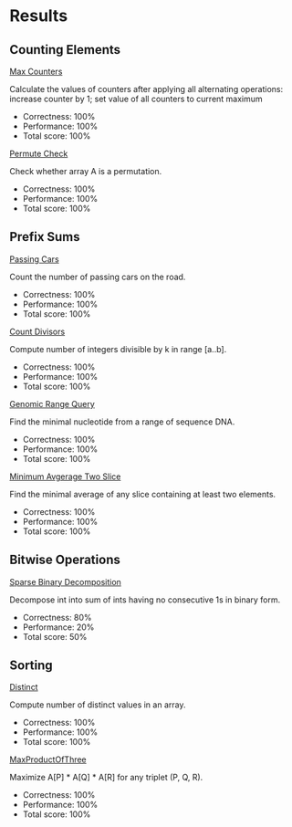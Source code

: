 # Results

## Counting Elements

[Max Counters](https://github.com/SebastianArriagada/python-work/blob/main/codility/MaxCounters.py)

Calculate the values of counters after applying all alternating operations: increase counter by 1; set value of all counters to current maximum

 - Correctness: 100%
 - Performance: 100%
 - Total score: 100%

[Permute Check](https://github.com/SebastianArriagada/python-work/blob/main/codility/MaxCounters.py)

Check whether array A is a permutation.
 - Correctness: 100%
 - Performance: 100%
 - Total score: 100%

 ## Prefix Sums

[Passing Cars](https://github.com/SebastianArriagada/python-work/blob/main/codility/PassingCars.py)

Count the number of passing cars on the road.
 - Correctness: 100%
 - Performance: 100%
 - Total score: 100%

[Count Divisors](https://github.com/SebastianArriagada/python-work/blob/main/codility/CountDiv.py)

Compute number of integers divisible by k in range [a..b].
 - Correctness: 100%
 - Performance: 100%
 - Total score: 100%

[Genomic Range Query](https://github.com/SebastianArriagada/python-work/blob/main/codility/GenomicRangeQuery.py)

Find the minimal nucleotide from a range of sequence DNA.
 - Correctness: 100%
 - Performance: 100%
 - Total score: 100%

[Minimum Avgerage Two Slice](https://github.com/SebastianArriagada/python-work/blob/main/codility/MinAvgTwoSlice.py)

Find the minimal average of any slice containing at least two elements.
 - Correctness: 100%
 - Performance: 100%
 - Total score: 100%

 ## Bitwise Operations

[Sparse Binary Decomposition](https://github.com/SebastianArriagada/python-work/blob/main/codility/SparseBinaryDecomposition.py)

Decompose int into sum of ints having no consecutive 1s in binary form.
 - Correctness: 80%
 - Performance: 20%
 - Total score: 50%

## Sorting

[Distinct](https://github.com/SebastianArriagada/python-work/blob/main/codility/Distinct.py)

Compute number of distinct values in an array.
 - Correctness: 100%
 - Performance: 100%
 - Total score: 100%

[MaxProductOfThree](https://github.com/SebastianArriagada/python-work/blob/main/codility/MaxProductOfThree.py)

Maximize A[P] * A[Q] * A[R] for any triplet (P, Q, R).
 - Correctness: 100%
 - Performance: 100%
 - Total score: 100%